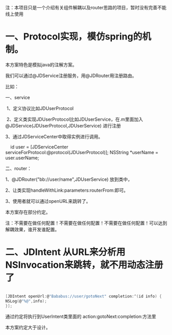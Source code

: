 
注：本项目只是一个介绍有关组件解耦以及router思路的项目，暂时没有完善不能线上使用


# 一、Protocol实现，模仿spring的机制。

本方案特色是模拟java的注解方案。

我们可以通过@JDService注册服务，用@JDRouter用注册路由。

比如：

一、service

  1、定义协议比如JDUserProtocol
  
  2、定义类实现JDUserProtocol比如JDUserService，在.m里面加入@JDService(JDUserProtocol,JDUserService)
      进行注册
      
  3、通过JDServiceCenter中取得实例进行调用。
  
      id<JDUserProtocol> user = [JDServiceCenter serviceForProtocol:@protocol(JDUserProtocol)];
    NSString *userName = user.userName;
    
    
二、router：

1、@JDRouter("bb://user/name",JDUserService) 放到类中，

2、让类实现handleWithLink:parameters:routerFrom:即可。

3、使用者就可以通过openURL来跳转了。

本方案存在部分约定。

注：不需要在做任何配置！不需要在做任何配置！不需要在做任何配置！可以达到解耦效果，谁开发谁配置。


# 二、JDIntent  从URL来分析用NSInvocation来跳转，就不用动态注册了


```c

[JDIntent openUrl:@"Bababus://user/gotoNext" completion:^(id info) {
NSLog(@"%@",info);
}];
```

通过约定将执行到UserIntent类里面的 action:gotoNext:completion:方法里


本方案约定大于设计。
